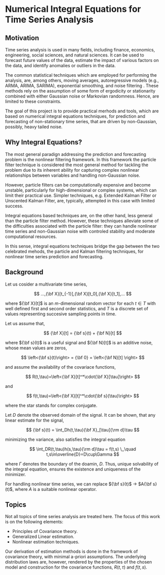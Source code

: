 # Numerical Integral Equations for Time Series Analysis

## Motivation

Time series analysis is used in many fields, including finance, economics, engineering, social sciences, and natural sciences. It can be used to forecast future values of the data, estimate the impact of various factors on the data, and identify anomalies or outliers in the data.

The common statistical techniques which are employed for performing the analysis, are, among others, moving averages, autoregressive models (e.g., ARMA, ARIMA, SARIMA), exponential smoothing, and noise filtering . These methods rely on the assumption of some form of ergodicity or stationarity combined with either Gaussian noise or Markovian randomness. Hence, are limited to these constraints.

The goal of this project is to provide practical merhods and tools, which are based on numerical integral equations techniques, for prediction and forecasting of non-stationary time series, that are driven by non-Gaussian, possibly, heavy tailed noise.

## Why Integral Equations?

The most general paradign addressing the prediction and forecasting problem is the nonlinear filtering framework. In this framework the particle filter technique is considered the most general method for tackling the problem due to its inherent ability for capturing complex nonlinear relationships between variables and handling non-Gaussian noise.

However, particle filters can be computationally expensive and become unstable, particularly for high-dimensional or complex systems, which can limit their practical use. Simpler techniques, e.g. Extended Kalman Filter or Unscented Kalman Filter, are, typically, attempted in this case with limited success.

Integral equations based techniques are, on the other hand, less general than the particle filter method. However, these techniques alleviate some of the difficulties associated with the particle filter: they can handle nonlinear time series and non-Gaussian noise with controled stability and moderate computational resources.

In this sense, integral equations techniques bridge the gap between the two celebrated mehods, the particle and Kalman filtering techniques, for nonlinear time series prediction and forecasting.

## Background

Let us cosider a multivariate time series,

$$  ...,{\bf X}[t_{-1}],{\bf X}[t_0],{\bf X}[t_1],...  $$

where ${\bf X}[t]$ is an $m$-dimensional random vector for each $t\in T$ with well defined first and second order statistics, and $T$ is a discrete set of values representing succesive sampling points in time.

Let us assume that,

$$ {\bf X}[t] = {\bf s}(t) + {\bf N}[t] $$

where ${\bf s}(t)$ is a useful signal and ${\bf N}[t]$ is an additive noise,
whose mean values are zeros,

$$ \left<{\bf s}(t)\right> = {\bf 0} = \left<{\bf N}[t] \right> $$

and assume the availability of the covariace functions,

 $$ R(t,\tau)=\left<{\bf X}[t]^*\cdot{\bf X}[\tau]\right> $$

and

 $$ f(t,\tau)=\left<{\bf X}[t]^*\cdot{\bf s}(\tau)\right> $$

where the star stands for complex conjugate.

Let $D$ denote the observed domain of the signal. It can be shown, that any linear estimate for the signal,

$$ {\bf s}(t) = \int_Dh(t,\tau){\bf X}_[\tau]{\rm d}\tau $$

minimizing the variance, also satisfies the integral equation

$$ \int_DR(t,\tau)h(s,\tau){\rm d}\tau = f(t,s) \,,\quad t,s\in\overline{D}=D\cup\Gamma $$

where $\Gamma$ denotes the boundary of the doamin, $D$. Thus, unique solvability of the integral equation, ensures the existence and uniqueness of the minimizer.

For handling nonlinear time series, we can replace ${\bf s}(t)$ $\rightarrow$ $A{\bf s}(t)$, where $A$ is a suitable nonlinear operator.

## Topics

Not all topics of time series analysis are treated here. The focus of this work is on the following elements:

* Principles of Covariance theory.
* Generalized Linear estimation.
* Nonlinear estimation techniques.

Our derivation of estimation methods is done in the framework of covariance theory, with minimal a-priori assumptions. The underlying distribution laws are, however, rendered by the properties of the chosen model and construction for the covariance functions, $R(t,\tau)$ and $f(t,s)$.
